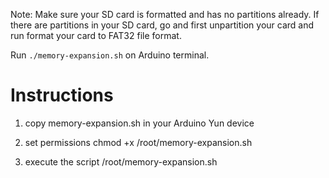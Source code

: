 Note: Make sure your SD card is formatted and has no partitions already. If there are partitions in your SD card, go and first unpartition your card and run format your card to FAT32 file format.

Run `./memory-expansion.sh` on Arduino terminal.

# Instructions

1. copy memory-expansion.sh in your Arduino Yun device
2. set permissions
        chmod +x /root/memory-expansion.sh
      
3. execute the script
        /root/memory-expansion.sh
